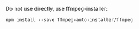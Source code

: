 Do not use directly, use ffmpeg-installer:

    npm install --save ffmpeg-auto-installer/ffmpeg
    
